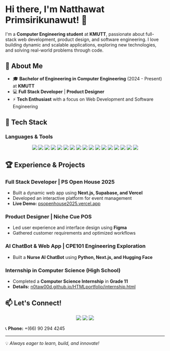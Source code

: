 # Hi there, I'm Natthawat Primsirikunawut! 👋

I'm a **Computer Engineering student** at **KMUTT**, passionate about full-stack web development, product design, and software engineering. I love building dynamic and scalable applications, exploring new technologies, and solving real-world problems through code.

## 🚀 About Me
- 🎓 **Bachelor of Engineering in Computer Engineering** (2024 - Present) at **KMUTT**
- 💻 **Full Stack Developer** | **Product Designer**
- ⚡ **Tech Enthusiast** with a focus on Web Development and Software Engineering

## 🔧 Tech Stack
### **Languages & Tools**  
<p align="center">
  <img src="https://img.shields.io/badge/C-00599C?style=for-the-badge&logo=c&logoColor=white"/>
  <img src="https://img.shields.io/badge/SQL-4479A1?style=for-the-badge&logo=postgresql&logoColor=white"/>
  <img src="https://img.shields.io/badge/JavaScript-F7DF1E?style=for-the-badge&logo=javascript&logoColor=black"/>
  <img src="https://img.shields.io/badge/TypeScript-3178C6?style=for-the-badge&logo=typescript&logoColor=white"/>
  <img src="https://img.shields.io/badge/HTML5-E34F26?style=for-the-badge&logo=html5&logoColor=white"/>
  <img src="https://img.shields.io/badge/CSS3-1572B6?style=for-the-badge&logo=css3&logoColor=white"/>
  <img src="https://img.shields.io/badge/Python-3776AB?style=for-the-badge&logo=python&logoColor=white"/>
  <img src="https://img.shields.io/badge/Java-007396?style=for-the-badge&logo=java&logoColor=white"/>
  <img src="https://img.shields.io/badge/Next.js-000000?style=for-the-badge&logo=next.js&logoColor=white"/>
  <img src="https://img.shields.io/badge/React-61DAFB?style=for-the-badge&logo=react&logoColor=black"/>
  <img src="https://img.shields.io/badge/Node.js-339933?style=for-the-badge&logo=node.js&logoColor=white"/>
  <img src="https://img.shields.io/badge/Express.js-000000?style=for-the-badge&logo=express&logoColor=white"/>
  <img src="https://img.shields.io/badge/Bun.js-000000?style=for-the-badge&logo=bun&logoColor=white"/>
  <img src="https://img.shields.io/badge/Tailwind_CSS-38B2AC?style=for-the-badge&logo=tailwind-css&logoColor=white"/>
  <img src="https://img.shields.io/badge/Git-F05032?style=for-the-badge&logo=git&logoColor=white"/>
  <img src="https://img.shields.io/badge/Docker-2496ED?style=for-the-badge&logo=docker&logoColor=white"/>
  <img src="https://img.shields.io/badge/VS%20Code-007ACC?style=for-the-badge&logo=visual-studio-code&logoColor=white"/>
</p>

## 🏆 Experience & Projects
### **Full Stack Developer** | PS Open House 2025
- Built a dynamic web app using **Next.js, Supabase, and Vercel**
- Developed an interactive platform for event management
- **Live Demo:** [psopenhouse2025.vercel.app](https://psopenhouse2025.vercel.app)

### **Product Designer** | Niche Cue POS
- Led user experience and interface design using **Figma**
- Gathered customer requirements and optimized workflows

### **AI ChatBot & Web App** | CPE101 Engineering Exploration
- Built a **Nurse AI ChatBot** using **Python, Next.js, and Hugging Face**

### **Internship in Computer Science (High School)**
- Completed a **Computer Science Internship** in **Grade 11**
- **Details:** [n0taw00d.github.io/HTMLportfolio/internship.html](https://n0taw00d.github.io/HTMLportfolio/internship.html)

## 📫 Let's Connect!
<p align="center">
  <a href="https://linkedin.com/in/natthawat-prim"><img src="https://img.shields.io/badge/LinkedIn-0077B5?style=for-the-badge&logo=linkedin&logoColor=white"/></a>
  <a href="https://github.com/N0TAW00D"><img src="https://img.shields.io/badge/GitHub-181717?style=for-the-badge&logo=github&logoColor=white"/></a>
  <a href="mailto:natthawat.prim@gmail.com"><img src="https://img.shields.io/badge/Email-D14836?style=for-the-badge&logo=gmail&logoColor=white"/></a>
</p>

📞 **Phone:** +(66) 90 294 4245  

---
💡 *Always eager to learn, build, and innovate!*
